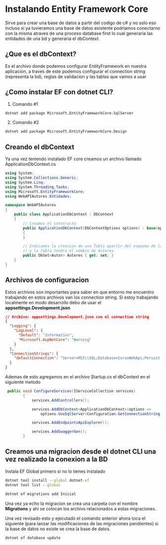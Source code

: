 # Instalando Entity Framework Core

Sirve para crear una base de datos a partir del codigo de c# y no solo eso incluso si ya tuvieramos una base de datos existente podriamos conectarno con la misma atraves de una proceso database first lo cual generaria las entidades de una bd y generaria el dbContext.

## ¿Que es el dbContext?
Es el archivo donde podemos configurar EntityFramework en nuestra aplicacion, a traves de este podemos configurar el connection string (representa la bd), reglas de validacion y las tablas que vamos a usar

## ¿Como instalar EF con dotnet CLI?
1. Comando #1
```cmd
dotnet add package Microsoft.EntityFrameworkCore.SqlServer
```

2. Comando #2
```cmd
dotnet add package Microsoft.EntityFrameworkCore.Design
```

## Creando el dbContext
Ya una vez teniendo instalado EF core creamos un archivo llamado ApplicationDbContext.cs

```csharp
using System;
using System.Collections.Generic;
using System.Linq;
using System.Threading.Tasks;
using Microsoft.EntityFrameworkCore;
using WebAPIAutores.Entidades;

namespace WebAPIAutores
{
    public class ApplicationDbContext : DbContext
    {
        // Creamos el constructo
        public ApplicationDbContext(DbContextOptions options) : base(options)
        {
        }

        // Indicamos la creacion de una Tabla apartir del esquema de la clase Autor 
        // y la tabla tendra el nombre de Autores.
        public DbSet<Autor> Autores { get; set; }
    }
}
```


## Archivos de configuracion
Estos archivos son importantes para saber en que entorno me encuentro trabajando en estos archivos van los connection string. Si estoy trabajando localmente en modo desarrollo debo de usar el **appsettings.Development.json**

```json 
// Archivo: appsettings.Development.json con el connection string
{
  "Logging": {
    "LogLevel": {
      "Default": "Information",
      "Microsoft.AspNetCore": "Warning"
    }
  },
  "ConnectionStrings": {
    "defaultConnection": "Server=MSI\\SQL;Database=CursoWebApi;Persist Security Info=True;User Id=sa;Password=jorge;MultipleActiveResultSets=True;TrustServerCertificate=True"
  }
}
```

Ademas de esto agregamos en el archivo Startup.cs el dbContext en el siguiente metodo

``` csharp
 public void ConfigureServices(IServiceCollection services)
        {
            services.AddControllers();

            services.AddDbContext<ApplicationDbContext>(options => 
                options.UseSqlServer(Configuration.GetConnectionString("defaultConnection")));

            services.AddEndpointsApiExplorer();

            services.AddSwaggerGen();
        }
```

## Creamos una migracion desde el dotnet CLI una vez realizado la conexion a la BD

Instala EF Global primero si no lo tienes instalado
```cmd
dotnet tool install --global dotnet-ef
dotnet tool list --global
```

```cmd
dotnet ef migrations add Inicial
```

Una vez ya echo la migracion se crea una carpeta con el nombre **Migrations** y ahi se colocan los archivo relacionados a estas migraciones.

Una vez revisado esto y ejecutado el comando anterior ahora toca el siguiente (para lanzar las modificaciones de las migraciones pendientes) si la base de datos no existe se crea la base de datos.

```cmd
dotnet ef database update
```